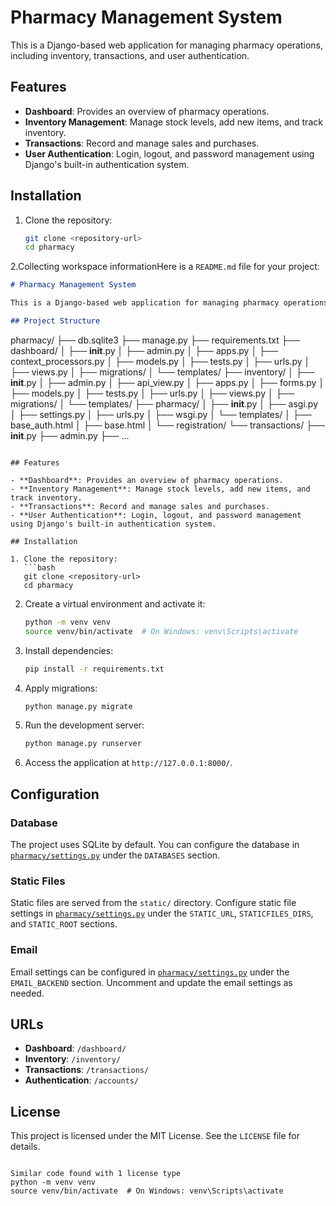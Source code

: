 # Pharmacy Management System

This is a Django-based web application for managing pharmacy operations, including inventory, transactions, and user authentication.





## Features

- **Dashboard**: Provides an overview of pharmacy operations.
- **Inventory Management**: Manage stock levels, add new items, and track inventory.
- **Transactions**: Record and manage sales and purchases.
- **User Authentication**: Login, logout, and password management using Django's built-in authentication system.

## Installation

1. Clone the repository:
   ```bash
   git clone <repository-url>
   cd pharmacy

2.Collecting workspace informationHere is a `README.md` file for your project:

```markdown
# Pharmacy Management System

This is a Django-based web application for managing pharmacy operations, including inventory, transactions, and user authentication.

## Project Structure

```
pharmacy/
├── db.sqlite3
├── manage.py
├── requirements.txt
├── dashboard/
│   ├── __init__.py
│   ├── admin.py
│   ├── apps.py
│   ├── context_processors.py
│   ├── models.py
│   ├── tests.py
│   ├── urls.py
│   ├── views.py
│   ├── migrations/
│   └── templates/
├── inventory/
│   ├── __init__.py
│   ├── admin.py
│   ├── api_view.py
│   ├── apps.py
│   ├── forms.py
│   ├── models.py
│   ├── tests.py
│   ├── urls.py
│   ├── views.py
│   ├── migrations/
│   └── templates/
├── pharmacy/
│   ├── __init__.py
│   ├── asgi.py
│   ├── settings.py
│   ├── urls.py
│   ├── wsgi.py
│   └── templates/
│       ├── base_auth.html
│       ├── base.html
│       └── registration/
└── transactions/
    ├── __init__.py
    ├── admin.py
    ├── ...
```

## Features

- **Dashboard**: Provides an overview of pharmacy operations.
- **Inventory Management**: Manage stock levels, add new items, and track inventory.
- **Transactions**: Record and manage sales and purchases.
- **User Authentication**: Login, logout, and password management using Django's built-in authentication system.

## Installation

1. Clone the repository:
   ```bash
   git clone <repository-url>
   cd pharmacy
   ```

2. Create a virtual environment and activate it:
   ```bash
   python -m venv venv
   source venv/bin/activate  # On Windows: venv\Scripts\activate
   ```

3. Install dependencies:
   ```bash
   pip install -r requirements.txt
   ```

4. Apply migrations:
   ```bash
   python manage.py migrate
   ```

5. Run the development server:
   ```bash
   python manage.py runserver
   ```

6. Access the application at `http://127.0.0.1:8000/`.

## Configuration

### Database

The project uses SQLite by default. You can configure the database in [`pharmacy/settings.py`](pharmacy/settings.py) under the `DATABASES` section.

### Static Files

Static files are served from the `static/` directory. Configure static file settings in [`pharmacy/settings.py`](pharmacy/settings.py) under the `STATIC_URL`, `STATICFILES_DIRS`, and `STATIC_ROOT` sections.

### Email

Email settings can be configured in [`pharmacy/settings.py`](pharmacy/settings.py) under the `EMAIL_BACKEND` section. Uncomment and update the email settings as needed.

## URLs

- **Dashboard**: `/dashboard/`
- **Inventory**: `/inventory/`
- **Transactions**: `/transactions/`
- **Authentication**: `/accounts/`

## License

This project is licensed under the MIT License. See the `LICENSE` file for details.
```

Similar code found with 1 license type
python -m venv venv
source venv/bin/activate  # On Windows: venv\Scripts\activate